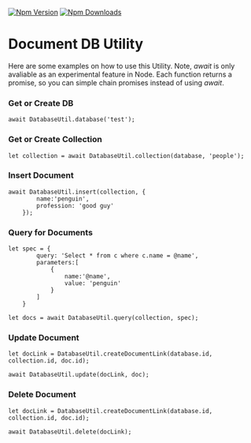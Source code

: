 [![Npm Version](https://img.shields.io/npm/v/powerbi-visuals-tools.svg?style=flat)](https://www.npmjs.com/package/documentdb-util)
[![Npm Downloads](https://img.shields.io/npm/dm/powerbi-visuals-tools.svg?style=flat)](https://www.npmjs.com/package/documentdb-util)
# Document DB Utility
Here are some examples on how to use this Utility. Note, *await* is only avaliable as an experimental feature in Node. Each function returns a promise, so you can simple chain promises instead of using *await*.

### Get or Create DB

```
await DatabaseUtil.database('test');
```

### Get or Create Collection

```
let collection = await DatabaseUtil.collection(database, 'people');
```

### Insert Document

```
await DatabaseUtil.insert(collection, {
        name:'penguin',
        profession: 'good guy'
    });
```

### Query for Documents

```
let spec = {
        query: 'Select * from c where c.name = @name',
        parameters:[
            {
                name:'@name',
                value: 'penguin'
            }
        ]
    }

let docs = await DatabaseUtil.query(collection, spec);
```

### Update Document

```
let docLink = DatabaseUtil.createDocumentLink(database.id, collection.id, doc.id);

await DatabaseUtil.update(docLink, doc);
```

### Delete Document
```
let docLink = DatabaseUtil.createDocumentLink(database.id, collection.id, doc.id);

await DatabaseUtil.delete(docLink);
```
